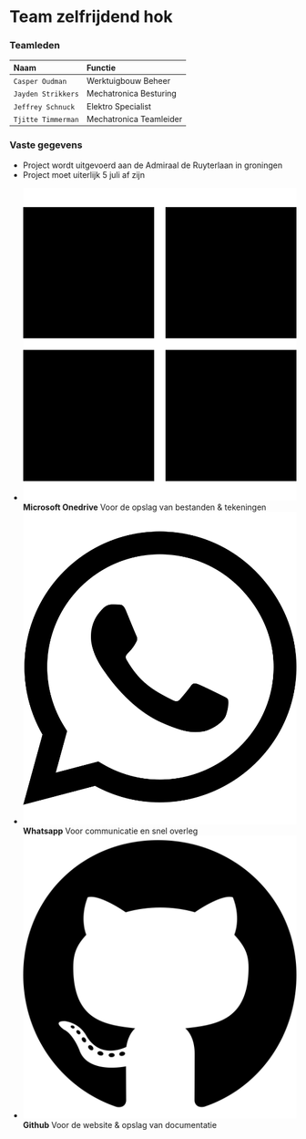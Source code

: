# Team zelfrijdend hok

### Teamleden

| Naam      | Functie                         |
| :---------- | :----------------------------------- |
| `Casper Oudman`       | Werktuigbouw Beheer  |
| `Jayden Strikkers`       | Mechatronica Besturing |
| `Jeffrey Schnuck`    | Elektro Specialist |
| `Tjitte Timmerman`    | Mechatronica Teamleider |

### Vaste gegevens

- Project wordt uitgevoerd aan de Admiraal de Ruyterlaan in groningen
- Project moet uiterlijk 5 juli af zijn

<div class="grid cards" markdown>

- ![Microsoft OneDrive](assets\Icons\microsoft-brands-solid.svg) __Microsoft Onedrive__ Voor de opslag van bestanden & tekeningen
- ![Whatsapp](assets\Icons\whatsapp-brands.svg) __Whatsapp__ Voor communicatie en snel overleg
- ![Github](assets\Icons\github-brands.svg) __Github__ Voor de website & opslag van documentatie

</div>